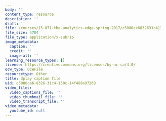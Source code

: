 ```yaml
---
body: ''
content_type: resource
description: ''
draft: ''
file: /courses/15-071-the-analytics-edge-spring-2017/c5080ce6832631c4130c14f488a97269_pelPpuYUAho.srt
file_size: 4784
file_type: application/x-subrip
image_metadata:
  caption: ''
  credit: ''
  image-alt: ''
learning_resource_types: []
license: https://creativecommons.org/licenses/by-nc-sa/4.0/
ocw_type: OCWFile
resourcetype: Other
title: 3play caption file
uid: c5080ce6-8326-31c4-130c-14f488a97269
video_files:
  video_captions_file: ''
  video_thumbnail_file: ''
  video_transcript_file: ''
video_metadata:
  youtube_id: null
---
```

